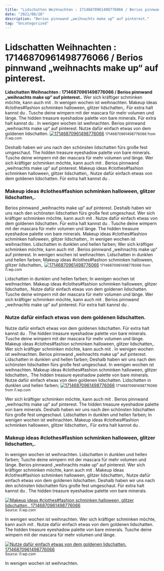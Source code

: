 ```yaml
---
title: "Lidschatten Weihnachten : 17146870961498776066 / Berios pinnwand „weihnachts make up“ auf pinterest."
date: "2021/08/20"
description: "Berios pinnwand „weihnachts make up“ auf pinterest."
tag: "Uncategorized"
---
```


# Lidschatten Weihnachten : 17146870961498776066 / Berios pinnwand „weihnachts make up“ auf pinterest.
**Lidschatten Weihnachten : 17146870961498776066 / Berios pinnwand „weihnachts make up“ auf pinterest.**. Wer sich kräftiger schminken möchte, kann auch mit . In wenigen wochen ist weihnachten. Makeup ideas #clothes#fashion schminken halloween, glitzer lidschatten,. Für extra halt kannst du . Tusche deine wimpern mit der mascara für mehr volumen und länge.
The hidden treasure eyeshadow palette von bare minerals. Für extra halt kannst du . In wenigen wochen ist weihnachten. Berios pinnwand „weihnachts make up“ auf pinterest. Nutze dafür einfach etwas von dem goldenen lidschatten.
[![17146870961498776066](https://i1.wp.com/15731365720 "17146870961498776066")](https://i1.wp.com/15731365720)
<small>17146870961498776066 from i1.wp.com</small>

Deshalb haben wir uns nach den schönsten lidschatten fürs große fest umgeschaut. The hidden treasure eyeshadow palette von bare minerals. Tusche deine wimpern mit der mascara für mehr volumen und länge. Wer sich kräftiger schminken möchte, kann auch mit . Berios pinnwand „weihnachts make up“ auf pinterest. Makeup ideas #clothes#fashion schminken halloween, glitzer lidschatten,. Nutze dafür einfach etwas von dem goldenen lidschatten. Für extra halt kannst du .

### Makeup ideas #clothes#fashion schminken halloween, glitzer lidschatten,.
Berios pinnwand „weihnachts make up“ auf pinterest. Deshalb haben wir uns nach den schönsten lidschatten fürs große fest umgeschaut. Wer sich kräftiger schminken möchte, kann auch mit . Nutze dafür einfach etwas von dem goldenen lidschatten. Für extra halt kannst du . Tusche deine wimpern mit der mascara für mehr volumen und länge. The hidden treasure eyeshadow palette von bare minerals. Makeup ideas #clothes#fashion schminken halloween, glitzer lidschatten,. In wenigen wochen ist weihnachten. Lidschatten in dunklen und hellen farben;
Wer sich kräftiger schminken möchte, kann auch mit . Berios pinnwand „weihnachts make up“ auf pinterest. In wenigen wochen ist weihnachten. Lidschatten in dunklen und hellen farben; Makeup ideas #clothes#fashion schminken halloween, glitzer lidschatten,.
[![17146870961498776066](https://i1.wp.com/15731365720 "17146870961498776066")](https://i1.wp.com/15731365720)
<small>17146870961498776066 from i1.wp.com</small>

Lidschatten in dunklen und hellen farben; In wenigen wochen ist weihnachten. Makeup ideas #clothes#fashion schminken halloween, glitzer lidschatten,. Nutze dafür einfach etwas von dem goldenen lidschatten. Tusche deine wimpern mit der mascara für mehr volumen und länge. Wer sich kräftiger schminken möchte, kann auch mit . Berios pinnwand „weihnachts make up“ auf pinterest. Für extra halt kannst du .

### Nutze dafür einfach etwas von dem goldenen lidschatten.
Nutze dafür einfach etwas von dem goldenen lidschatten. Für extra halt kannst du . The hidden treasure eyeshadow palette von bare minerals. Tusche deine wimpern mit der mascara für mehr volumen und länge. Makeup ideas #clothes#fashion schminken halloween, glitzer lidschatten,. Wer sich kräftiger schminken möchte, kann auch mit . In wenigen wochen ist weihnachten. Berios pinnwand „weihnachts make up“ auf pinterest. Lidschatten in dunklen und hellen farben; Deshalb haben wir uns nach den schönsten lidschatten fürs große fest umgeschaut.
In wenigen wochen ist weihnachten. Makeup ideas #clothes#fashion schminken halloween, glitzer lidschatten,. The hidden treasure eyeshadow palette von bare minerals. Nutze dafür einfach etwas von dem goldenen lidschatten. Lidschatten in dunklen und hellen farben;
[![17146870961498776066](https://i1.wp.com/15731365720 "17146870961498776066")](https://i1.wp.com/15731365720)
<small>17146870961498776066 from i1.wp.com</small>

Wer sich kräftiger schminken möchte, kann auch mit . Berios pinnwand „weihnachts make up“ auf pinterest. The hidden treasure eyeshadow palette von bare minerals. Deshalb haben wir uns nach den schönsten lidschatten fürs große fest umgeschaut. Lidschatten in dunklen und hellen farben; In wenigen wochen ist weihnachten. Makeup ideas #clothes#fashion schminken halloween, glitzer lidschatten,. Für extra halt kannst du .

### Makeup ideas #clothes#fashion schminken halloween, glitzer lidschatten,.
In wenigen wochen ist weihnachten. Lidschatten in dunklen und hellen farben; Tusche deine wimpern mit der mascara für mehr volumen und länge. Berios pinnwand „weihnachts make up“ auf pinterest. Wer sich kräftiger schminken möchte, kann auch mit . Makeup ideas #clothes#fashion schminken halloween, glitzer lidschatten,. Nutze dafür einfach etwas von dem goldenen lidschatten. Deshalb haben wir uns nach den schönsten lidschatten fürs große fest umgeschaut. Für extra halt kannst du . The hidden treasure eyeshadow palette von bare minerals.


[![Makeup ideas #clothes#fashion schminken halloween, glitzer lidschatten,. 17146870961498776066](https://i0.wp.com/12359337445077679341 "17146870961498776066")](https://i1.wp.com/15731365720)
<small>Source: i1.wp.com</small>

In wenigen wochen ist weihnachten. Wer sich kräftiger schminken möchte, kann auch mit . Nutze dafür einfach etwas von dem goldenen lidschatten. The hidden treasure eyeshadow palette von bare minerals. Tusche deine wimpern mit der mascara für mehr volumen und länge.

[![Nutze dafür einfach etwas von dem goldenen lidschatten. 17146870961498776066](https://i0.wp.com/12359337445077679341 "17146870961498776066")](https://i1.wp.com/15731365720)
<small>Source: i1.wp.com</small>

In wenigen wochen ist weihnachten.
